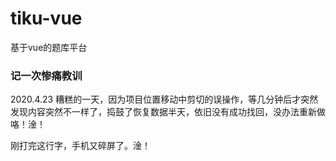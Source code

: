 # tiku-vue
基于vue的题库平台

### 记一次惨痛教训

2020.4.23 糟糕的一天，因为项目位置移动中剪切的误操作，等几分钟后才突然发现内容突然不一样了，捣鼓了恢复数据半天，依旧没有成功找回，没办法重新做咯！淦！

刚打完这行字，手机又碎屏了。淦！